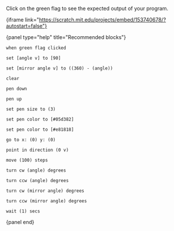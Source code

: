 Click on the green flag to see the expected output of your program.

{iframe link="https://scratch.mit.edu/projects/embed/153740678/?autostart=false"}

{panel type="help" title="Recommended blocks"}

```scratch:split:random
when green flag clicked
```

```scratch:split:random
set [angle v] to [90]

set [mirror angle v] to ((360) - (angle))
```

```scratch:split:random
clear

pen down

pen up

set pen size to (3)

set pen color to [#05d382]

set pen color to [#e81818]
```

```scratch:split:random
go to x: (0) y: (0)

point in direction (0 v)

move (100) steps

turn cw (angle) degrees

turn ccw (angle) degrees

turn cw (mirror angle) degrees

turn ccw (mirror angle) degrees
```

```scratch:split:random
wait (1) secs
```

{panel end}
